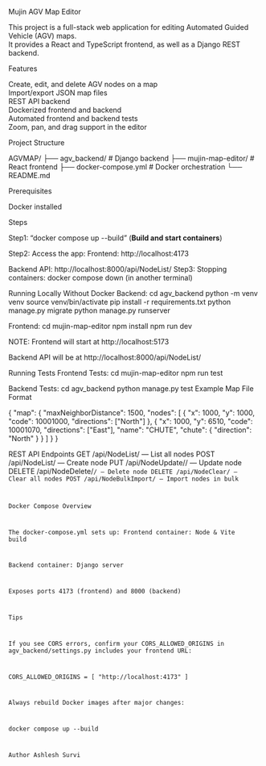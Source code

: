 Mujin AGV Map Editor

This project is a full-stack web application for editing Automated Guided Vehicle (AGV) maps.  
It provides a React and TypeScript frontend, as well as a Django REST backend.


Features

 Create, edit, and delete AGV nodes on a map  
 Import/export JSON map files  
 REST API backend  
 Dockerized frontend and backend  
 Automated frontend and backend tests  
 Zoom, pan, and drag support in the editor

Project Structure

AGVMAP/
├── agv_backend/ # Django backend
├── mujin-map-editor/ # React frontend
├── docker-compose.yml # Docker orchestration
└── README.md

Prerequisites

Docker installed

Steps
	
Step1:  “docker compose up --build”   (**Build and start containers**)

Step2:  Access the app:
Frontend: http://localhost:4173


Backend API: http://localhost:8000/api/NodeList/
Step3: Stopping containers:
	docker compose down  (in another terminal)


Running Locally Without Docker
Backend:
cd agv_backend
python -m venv venv
source venv/bin/activate
pip install -r requirements.txt
python manage.py migrate
python manage.py runserver

Frontend:
cd mujin-map-editor
npm install
npm run dev

NOTE: 
Frontend will start at http://localhost:5173


Backend API will be at http://localhost:8000/api/NodeList/


Running Tests
Frontend Tests:
cd mujin-map-editor
npm run test

Backend Tests:
cd agv_backend
python manage.py test
Example Map File Format

{
  "map": {
    "maxNeighborDistance": 1500,
    "nodes": [
      {
        "x": 1000,
        "y": 1000,
        "code": 10001000,
        "directions": ["North"]
      },
      {
        "x": 1000,
        "y": 6510,
        "code": 10001070,
        "directions": ["East"],
        "name": "CHUTE",
        "chute": { "direction": "North" }
      }
    ]
  }
}


REST API Endpoints
GET /api/NodeList/ — List all nodes
POST /api/NodeList/ — Create node
PUT /api/NodeUpdate/<id>/ — Update node
DELETE /api/NodeDelete/<code>/ — Delete node
DELETE /api/NodeClear/ — Clear all nodes
POST /api/NodeBulkImport/ — Import nodes in bulk

Docker Compose Overview

The docker-compose.yml sets up:
Frontend container: Node & Vite build


Backend container: Django server


Exposes ports 4173 (frontend) and 8000 (backend)

Tips

If you see CORS errors, confirm your CORS_ALLOWED_ORIGINS in agv_backend/settings.py includes your frontend URL:

CORS_ALLOWED_ORIGINS = [
    "http://localhost:4173"
]

Always rebuild Docker images after major changes:

docker compose up --build


Author
Ashlesh Survi
